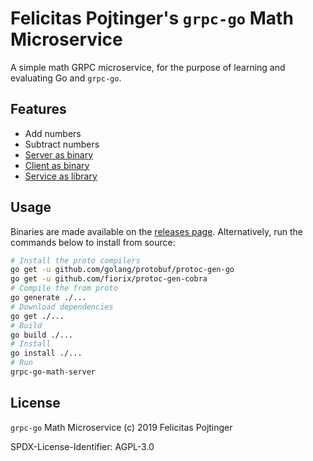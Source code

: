 # Felicitas Pojtinger's `grpc-go` Math Microservice

A simple math GRPC microservice, for the purpose of learning and evaluating Go and `grpc-go`.

## Features

- Add numbers
- Subtract numbers
- [Server as binary](./cmd/grpc-go-math-server/main.go)
- [Client as binary](./cmd/grpc-go-math-client/main.go)
- [Service as library](./lib/svc/svc.go)

## Usage

Binaries are made available on the [releases page](https://github.com/pojntfx/grpc-go-math/releases/latest). Alternatively, run the commands below to install from source:

```bash
# Install the proto compilers
go get -u github.com/golang/protobuf/protoc-gen-go
go get -u github.com/fiorix/protoc-gen-cobra
# Compile the from proto
go generate ./...
# Download dependencies
go get ./...
# Build
go build ./...
# Install
go install ./...
# Run
grpc-go-math-server
```

## License

`grpc-go` Math Microservice (c) 2019 Felicitas Pojtinger

SPDX-License-Identifier: AGPL-3.0
